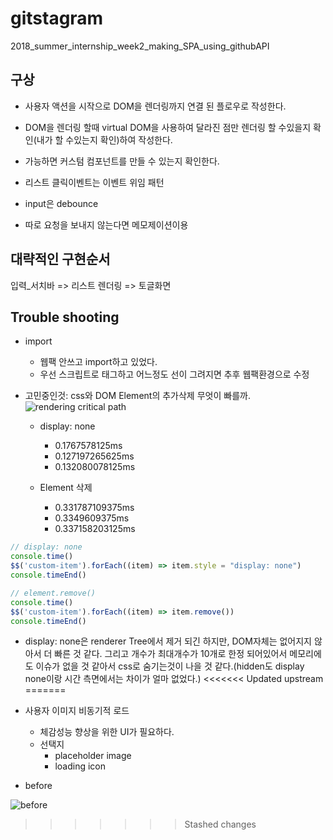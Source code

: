 # gitstagram
2018_summer_internship_week2_making_SPA_using_githubAPI


## 구상

* 사용자 액션을 시작으로 DOM을 렌더링까지 연결 된 플로우로 작성한다.

* DOM을 렌더링 할때 virtual DOM을 사용하여 달라진 점만 렌더링 할 수있을지 확인(내가 할 수있는지 확인)하여 작성한다.

* 가능하면 커스텀 컴포넌트를 만들 수 있는지 확인한다.

* 리스트 클릭이벤트는 이벤트 위임 패턴

* input은 debounce

* 따로 요청을 보내지 않는다면 메모제이션이용

## 대략적인 구현순서

입력_서치바 => 리스트 렌더링 => 토글화면


## Trouble shooting

* import
  + 웹팩 안쓰고 import하고 있었다.
  + 우선 스크립트로 태그하고 어느정도 선이 그려지면 추후 웹팩환경으로 수정

* 고민중인것: css와 DOM Element의 추가삭제 무엇이 빠를까.
![rendering critical path](https://blog.asamaru.net/res/img/post/2017/05/understanding-the-critical-rendering-path.png)
  + display: none
    - 0.1767578125ms
    - 0.127197265625ms
    - 0.132080078125ms

  + Element 삭제
    - 0.331787109375ms
    - 0.3349609375ms
    - 0.337158203125ms

```javascript
// display: none
console.time()
$$('custom-item').forEach((item) => item.style = "display: none")
console.timeEnd()

// element.remove()
console.time()
$$('custom-item').forEach((item) => item.remove())
console.timeEnd()
```
- display: none은 renderer Tree에서 제거 되긴 하지만, DOM자체는 없어지지 않아서 더 빠른 것 같다. 그리고 개수가 최대개수가 10개로 한정 되어있어서 메모리에도 이슈가 없을 것 같아서 css로 숨기는것이 나을 것 같다.(hidden도 display none이랑 시간 측면에서는 차이가 얼마 없었다.)
<<<<<<< Updated upstream
=======

* 사용자 이미지 비동기적 로드
  + 체감성능 향상을 위한 UI가 필요하다.
  + 선택지
    - placeholder image
    - loading icon

* before


![before](https://oss.navercorp.com/chanyong-moon/gitstagram/blob/master/assets/before.gif?raw=true)
>>>>>>> Stashed changes
